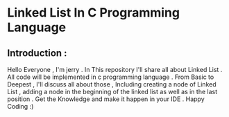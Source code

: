 # Linked List In C Programming Language

## Introduction :
Hello Everyone  , I'm jerry . In This repository I'll share all about Linked List . All code will be implemented in c programming language . From Basic to Deepest , I'll discuss all about those , Including creating a node of Linked List , adding a node in the beginning of the linked list as well as in the last position . Get the Knowledge and make it happen in your IDE . Happy Coding :)

